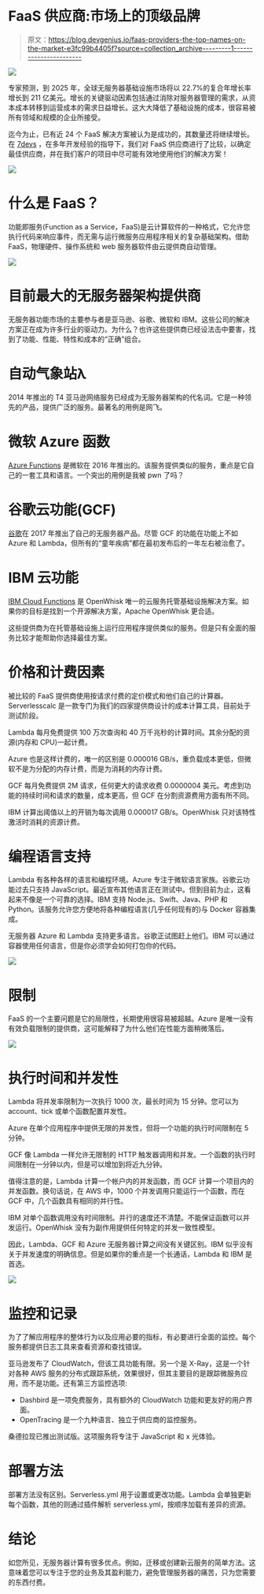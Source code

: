 # FaaS 供应商:市场上的顶级品牌

> 原文：<https://blog.devgenius.io/faas-providers-the-top-names-on-the-market-e3fc99b4405f?source=collection_archive---------1----------------------->

![](img/550ed997faadc6daa3632e50eb64cea8.png)

专家预测，到 2025 年，全球无服务器基础设施市场将以 22.7%的复合年增长率增长到 211 亿美元。增长的关键驱动因素包括通过消除对服务器管理的需求，从资本成本转移到运营成本的需求日益增长。这大大降低了基础设施的成本，很容易被所有领域和规模的企业所接受。

迄今为止，已有近 24 个 FaaS 解决方案被认为是成功的，其数量还将继续增长。在 [7devs](https://7devs.co/) ，在多年开发经验的指导下，我们对 FaaS 供应商进行了比较，以确定最佳供应商，并在我们客户的项目中尽可能有效地使用他们的解决方案！

![](img/66bb3e8afc122c32567d1ee5a670e691.png)

# 什么是 FaaS？

功能即服务(Function as a Service，FaaS)是云计算软件的一种格式，它允许您执行代码来响应事件，而无需与运行微服务应用程序相关的复杂基础架构。借助 FaaS，物理硬件、操作系统和 web 服务器软件由云提供商自动管理。

![](img/924111887e00cbd1cc7a279e599e1aa0.png)

# 目前最大的无服务器架构提供商

无服务器功能市场的主要参与者是亚马逊、谷歌、微软和 IBM。这些公司的解决方案正在成为许多行业的驱动力。为什么？也许这些提供商已经设法击中要害，找到了功能、性能、特性和成本的“正确”组合。

# 自动气象站λ

2014 年推出的 T4 亚马逊网络服务已经成为无服务器架构的代名词。它是一种领先的产品，提供广泛的服务。最著名的用例是网飞。

# 微软 Azure 函数

[Azure Functions](https://azure.microsoft.com/en-us/services/functions/?&ef_id=Cj0KCQjw9_mDBhCGARIsAN3PaFOqW2zDvVAQdzEJTBUBeYUoeiCEnWB-9Rshpvki5hiohei0YXxwtkQaAuLcEALw_wcB:G:s&OCID=AID2100648_SEM_Cj0KCQjw9_mDBhCGARIsAN3PaFOqW2zDvVAQdzEJTBUBeYUoeiCEnWB-9Rshpvki5hiohei0YXxwtk) 是微软在 2016 年推出的。该服务提供类似的服务，重点是它自己的一套工具和语言。一个突出的用例是我被 pwn 了吗？

# 谷歌云功能(GCF)

[谷歌](https://cloud.google.com/functions)在 2017 年推出了自己的无服务器产品。尽管 GCF 的功能在功能上不如 Azure 和 Lambda，但所有的“童年疾病”都在最初发布后的一年左右被治愈了。

# IBM 云功能

[IBM Cloud Functions](https://cloud.ibm.com/functions) 是 OpenWhisk 唯一的云服务托管基础设施解决方案。如果你的目标是找到一个开源解决方案，Apache OpenWhisk 更合适。

这些提供商为在托管基础设施上运行应用程序提供类似的服务。但是只有全面的服务比较才能帮助你选择最佳方案。

# 价格和计费因素

被比较的 FaaS 提供商使用按请求付费的定价模式和他们自己的计算器。Serverlesscalc 是一款专门为我们的四家提供商设计的成本计算工具，目前处于测试阶段。

Lambda 每月免费提供 100 万次查询和 40 万千兆秒的计算时间。其余分配的资源(内存和 CPU)一起计费。

Azure 也是这样计费的，唯一的区别是 0.000016 GB/s，重负载成本更低，但微软不是为分配的内存计费，而是为消耗的内存计费。

GCF 每月免费提供 2M 请求，任何更大的请求收费 0.0000004 美元。考虑到功能的持续时间和请求的数量，成本更高，但 GCF 在分割资源费用方面有所不同。

IBM 计算出阈值以上的开销为每次调用 0.000017 GB/s。OpenWhisk 只对该特性激活时消耗的资源计费。

# 编程语言支持

Lambda 有各种各样的语言和编程环境。Azure 专注于微软语言家族。谷歌云功能过去只支持 JavaScript。最近宣布其他语言正在测试中。但到目前为止，这看起来不像是一个可靠的选择。IBM 支持 Node.js、Swift、Java、PHP 和 Python。该服务允许您方便地将各种编程语言(几乎任何现有的)与 Docker 容器集成。

无服务器 Azure 和 Lambda 支持更多语言。谷歌正试图赶上他们。IBM 可以通过容器使用任何语言，但是你必须学会如何打包你的代码。

![](img/6f0af1448a81df76e5a30120d635606a.png)

# 限制

FaaS 的一个主要问题是它的局限性，长期使用很容易被超越。Azure 是唯一没有有效负载限制的提供商，这可能解释了为什么他们在性能方面稍微落后。

![](img/09b1b74162572481d7a01249aa688ee9.png)

# 执行时间和并发性

Lambda 将并发率限制为一次执行 1000 次，最长时间为 15 分钟。您可以为 account、tick 或单个函数配置并发性。

Azure 在单个应用程序中提供无限的并发性，但将一个功能的执行时间限制在 5 分钟。

GCF 像 Lambda 一样允许无限制的 HTTP 触发器调用和并发。一个函数的执行时间限制在一分钟以内，但是可以增加到将近九分钟。

值得注意的是，Lambda 计算一个帐户内的并发函数，而 GCF 计算一个项目内的并发函数。换句话说，在 AWS 中，1000 个并发调用只能运行一个函数，而在 GCF 中，几个函数具有相同的并行性。

IBM 对单个函数调用没有时间限制。并行的速度还不清楚。不能保证函数可以并发运行。OpenWhisk 没有为副作用提供任何特定的并发一致性模型。

因此，Lambda、GCF 和 Azure 无服务器计算之间没有关键区别。IBM 似乎没有关于并发速度的明确信息。但是如果你的重点是一个长通话，Lambda 和 IBM 是首选。

![](img/76e0c2f3258fbd47856fa3dfd6a5f61a.png)

# 监控和记录

为了了解应用程序的整体行为以及应用必要的指标，有必要进行全面的监控。每个服务都提供日志工具来查看资源和查找错误。

亚马逊发布了 CloudWatch，但该工具功能有限。另一个是 X-Ray，这是一个针对各种 AWS 服务的分布式跟踪系统，效果很好，但其主要目的是跟踪微服务应用，而不是功能。还有第三方监控选项:

*   Dashbird 是一项免费服务，具有额外的 CloudWatch 功能和更友好的用户界面。
*   OpenTracing 是一个九种语言、独立于供应商的监控服务。

桑德拉现已推出测试版。这项服务将专注于 JavaScript 和 x 光体验。

# 部署方法

部署方法没有区别。Serverless.yml 用于设置或更改功能。Lambda 会单独更新每个函数，其他的则通过插件解析 serverless.yml，按顺序加载有差异的资源。

# 结论

如您所见，无服务器计算有很多优点。例如，迁移或创建新云服务的简单方法。这意味着您可以专注于您的业务及其盈利能力，避免管理服务器的痛苦，只为您需要的东西付费。